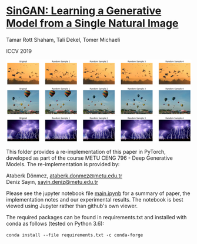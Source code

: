 # [SinGAN: Learning a Generative Model from a Single Natural Image](http://openaccess.thecvf.com/content_ICCV_2019/papers/Shaham_SinGAN_Learning_a_Generative_Model_From_a_Single_Natural_Image_ICCV_2019_paper.pdf)

Tamar Rott Shaham, Tali Dekel, Tomer Michaeli

ICCV 2019

![alt text](readme-images/birds.png "Birds Samples")
![alt text](readme-images/balloons.png "Balloon Samples")
![alt text](readme-images/lightning.png "Lightning Samples")

This folder provides a re-implementation of this paper in PyTorch, developed as part of the course METU CENG 796 - Deep Generative Models. The re-implementation is provided by:

Ataberk Dönmez, ataberk.donmez@metu.edu.tr <br>
Deniz Sayın, sayin.deniz@metu.edu.tr

Please see the jupyter notebook file [main.ipynb](main.ipynb) for a summary of paper, the implementation notes and our experimental results. The notebook is best viewed using Jupyter rather than github's own viewer.

The required packages can be found in requirements.txt and installed with conda as follows (tested on Python 3.6): <br>
```
conda install --file requirements.txt -c conda-forge
```
